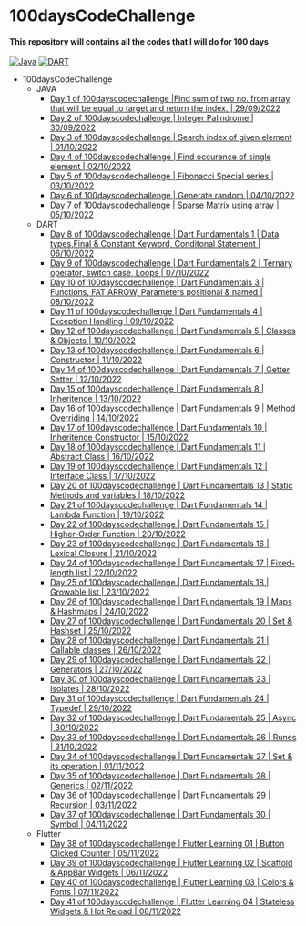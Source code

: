 # 100daysCodeChallenge

#### This repository will contains all the codes that I will do for 100 days

[![Java](https://img.shields.io/badge/Java-8-green)](https://openjdk.java.net/projects/jdk8u/)
[![DART](https://img.shields.io/badge/DART-2.18.2-blue)](https://dart.dev/get-dart)

- 100daysCodeChallenge
    - JAVA
        - [Day 1 of 100dayscodechallenge |Find sum of two no. from array that will be equal to target and return the index. | 29/09/2022](https://github.com/rohit-753/100daysCodeChallenge/tree/main/Day%201%20of%20100dayscodechallenge)
        - [Day 2 of 100dayscodechallenge | Integer Palindrome | 30/09/2022](https://github.com/rohit-753/100daysCodeChallenge/tree/main/Day%202%20of%20100dayscodechallenge)
        - [Day 3 of 100dayscodechallenge | Search index of given element | 01/10/2022](https://github.com/rohit-753/100daysCodeChallenge/tree/main/Day%203%20of%20100dayscodechallenge)
        - [Day 4 of 100dayscodechallenge | Find occurence of single element | 02/10/2022](https://github.com/rohit-753/100daysCodeChallenge/tree/main/Day%204%20of%20100dayscodechallenge)
        - [Day 5 of 100dayscodechallenge | Fibonacci Special series | 03/10/2022](https://github.com/rohit-753/100daysCodeChallenge/tree/main/Day%205%20of%20100dayscodechallenge)
        - [Day 6 of 100dayscodechallenge | Generate random | 04/10/2022](https://github.com/rohit-753/100daysCodeChallenge/tree/main/Day%206%20of%20100dayscodechallenge)
        - [Day 7 of 100dayscodechallenge | Sparse Matrix using array | 05/10/2022](https://github.com/rohit-753/100daysCodeChallenge/tree/main/Day%207%20of%20100dayscodechallenge_Sparse%20Matrix)
    - DART
        - [Day 8 of 100dayscodechallenge | Dart Fundamentals 1 | Data types,Final & Constant Keyword, Conditonal Statement | 06/10/2022](https://github.com/rohit-753/100daysCodeChallenge/tree/main/Day%208%20of%20100dayscodechallenge_Dart%20Tuitorial%201)
        - [Day 9 of 100dayscodechallenge | Dart Fundamentals 2 | Ternary operator, switch case, Loops | 07/10/2022](https://github.com/rohit-753/100daysCodeChallenge/tree/main/Day%209%20of%20100dayscodechallenge_Dart%20Tuitorial%202)
        - [Day 10 of 100dayscodechallenge | Dart Fundamentals 3 | Functions, FAT ARROW, Parameters positional & named | 08/10/2022](https://github.com/rohit-753/100daysCodeChallenge/tree/main/Day%2010%20of%20100dayscodechallenge_Dart%20Tuitorial%203)
        - [Day 11 of 100dayscodechallenge | Dart Fundamentals 4 | Exception Handling | 09/10/2022](https://github.com/rohit-753/100daysCodeChallenge/tree/main/Day%2011%20of%20100dayscodechallenge_Dart%20Tuitorial%204_Exception%20Handling)
        - [Day 12 of 100dayscodechallenge | Dart Fundamentals 5 | Classes & Objects | 10/10/2022](https://github.com/rohit-753/100daysCodeChallenge/tree/main/Day%2012%20of%20100dayscodechallenge_Dart%20Tuitorial%204_Classes%20%26%20Objects)
        - [Day 13 of 100dayscodechallenge | Dart Fundamentals 6 | Constructor | 11/10/2022](https://github.com/rohit-753/100daysCodeChallenge/tree/main/Day%2013%20of%20100dayscodechallenge_Dart%20Tuitorial%206_Constructor)
        - [Day 14 of 100dayscodechallenge | Dart Fundamentals 7 | Getter Setter | 12/10/2022](https://github.com/rohit-753/100daysCodeChallenge/tree/main/Day%2014%20of%20100dayscodechallenge_Dart%20Tutorial%207_Getter%20Setter)
        - [Day 15 of 100dayscodechallenge | Dart Fundamentals 8 | Inheritence | 13/10/2022](https://github.com/rohitranjan753/100daysCodeChallenge/tree/main/Day%2015%20of%20100dayscodechallenge_Dart%20Tutorial%208_Inheritence)
        - [Day 16 of 100dayscodechallenge | Dart Fundamentals 9 | Method Overriding | 14/10/2022](https://github.com/rohitranjan753/100daysCodeChallenge/tree/main/Day%2016%20of%20100dayscodechallenge_Dart%20Tutorial%209_Method%20Overriding)
        - [Day 17 of 100dayscodechallenge | Dart Fundamentals 10 | Inheritence Constructor | 15/10/2022](https://github.com/rohitranjan753/100daysCodeChallenge/tree/main/Day%2017%20of%20100dayscodechallenge_Dart%20Tutorial%2010_Inheritence%20Constructor)
        - [Day 18 of 100dayscodechallenge | Dart Fundamentals 11 | Abstract Class | 16/10/2022](https://github.com/rohitranjan753/100daysCodeChallenge/tree/main/Day%2018%20of%20100dayscodechallenge_Dart%20Tutorial%2011_Abstract%20class)
        - [Day 19 of 100dayscodechallenge | Dart Fundamentals 12 | Interface Class | 17/10/2022](https://github.com/rohitranjan753/100daysCodeChallenge/tree/main/Day%2019%20of%20100dayscodechallenge_Dart%20Tutorial%2012_Interface%20class)
        - [Day 20 of 100dayscodechallenge | Dart Fundamentals 13 | Static Methods and variables | 18/10/2022](https://github.com/rohitranjan753/100daysCodeChallenge/tree/main/Day%2020%20of%20100dayscodechallenge_Dart%20Tutorial%2013_Static%20Methods%20and%20variables)
        - [Day 21 of 100dayscodechallenge | Dart Fundamentals 14 | Lambda Function | 19/10/2022](https://github.com/rohitranjan753/100daysCodeChallenge/tree/main/Day%2021%20of%20100dayscodechallenge_Dart%20Tutorial%2014_Lambda%20Function)
        - [Day 22 of 100dayscodechallenge | Dart Fundamentals 15 | Higher-Order Function | 20/10/2022](https://github.com/rohitranjan753/100daysCodeChallenge/tree/main/Day%2022%20of%20100dayscodechallenge_Dart%20Tutorial%2015_Higher-Order%20Function)
        - [Day 23 of 100dayscodechallenge | Dart Fundamentals 16 | Lexical Closure | 21/10/2022](https://github.com/rohitranjan753/100daysCodeChallenge/tree/main/Day%2023%20of%20100dayscodechallenge_Dart%20Tutorial%2016_Lexical%20Closure)
        - [Day 24 of 100dayscodechallenge | Dart Fundamentals 17 | Fixed-length list | 22/10/2022](https://github.com/rohitranjan753/100daysCodeChallenge/tree/main/Day%2024%20of%20100dayscodechallenge_Dart%20Tutorial%2017_Fixed-length%20list)
        - [Day 25 of 100dayscodechallenge | Dart Fundamentals 18 | Growable list | 23/10/2022](https://github.com/rohitranjan753/100daysCodeChallenge/tree/main/Day%2025%20of%20100dayscodechallenge_Dart%20Tutorial%2018_Growable%20list)
        - [Day 26 of 100dayscodechallenge | Dart Fundamentals 19 | Maps & Hashmaps | 24/10/2022](https://github.com/rohitranjan753/100daysCodeChallenge/tree/main/Day%2026%20of%20100dayscodechallenge_Dart%20Tutorial%2019_Maps%20%26%20Hashmaps)
        - [Day 27 of 100dayscodechallenge | Dart Fundamentals 20 | Set & Hashset | 25/10/2022](https://github.com/rohitranjan753/100daysCodeChallenge/tree/main/Day%2027%20of%20100dayscodechallenge_Dart%20Tutorial%2020_Set%20%26%20Hashset)
        - [Day 28 of 100dayscodechallenge | Dart Fundamentals 21 | Callable classes | 26/10/2022](https://github.com/rohitranjan753/100daysCodeChallenge/tree/main/Day%2028%20of%20100dayscodechallenge_Dart%20Tutorial%2021_Callable%20classes)
        - [Day 29 of 100dayscodechallenge | Dart Fundamentals 22 | Generators | 27/10/2022](https://github.com/rohitranjan753/100daysCodeChallenge/tree/main/Day%2029%20of%20100dayscodechallenge_Dart%20Tutorial%2022_Generators)
        - [Day 30 of 100dayscodechallenge | Dart Fundamentals 23 | Isolates | 28/10/2022](https://github.com/rohitranjan753/100daysCodeChallenge/tree/main/Day%2030%20of%20100dayscodechallenge_Dart%20Tutorial%2023_Isolates)
        - [Day 31 of 100dayscodechallenge | Dart Fundamentals 24 | Typedef | 29/10/2022](https://github.com/rohitranjan753/100daysCodeChallenge/tree/main/Day%2031%20of%20100dayscodechallenge_Dart%20Tutorial%2024_Typedef)
        - [Day 32 of 100dayscodechallenge | Dart Fundamentals 25 | Async | 30/10/2022](https://github.com/rohitranjan753/100daysCodeChallenge/tree/main/Day%2032%20of%20100dayscodechallenge_Dart%20Tutorial%2025_Async)
        - [Day 33 of 100dayscodechallenge | Dart Fundamentals 26 | Runes | 31/10/2022](https://github.com/rohitranjan753/100daysCodeChallenge/tree/main/Day%2033%20of%20100dayscodechallenge_Dart%20Tutorial%2026_Runes)
        - [Day 34 of 100dayscodechallenge | Dart Fundamentals 27 | Set & its operation | 01/11/2022](https://github.com/rohitranjan753/100daysCodeChallenge/tree/main/Day%2034%20of%20100dayscodechallenge_Dart%20Tutorial%2027_Set%20%26%20its%20operation)
        - [Day 35 of 100dayscodechallenge | Dart Fundamentals 28 | Generics | 02/11/2022](https://github.com/rohitranjan753/100daysCodeChallenge/tree/main/Day%2035%20of%20100dayscodechallenge_Dart%20Tutorial%2028_Generics)
        - [Day 36 of 100dayscodechallenge | Dart Fundamentals 29 | Recursion | 03/11/2022](https://github.com/rohitranjan753/100daysCodeChallenge/tree/main/Day%2036%20of%20100dayscodechallenge_Dart%20Tutorial%2029_Recursion)
        - [Day 37 of 100dayscodechallenge | Dart Fundamentals 30 | Symbol | 04/11/2022](https://github.com/rohitranjan753/100daysCodeChallenge/tree/main/Day%2037%20of%20100dayscodechallenge_Dart%20Tutorial%2030_Recursion)
    - Flutter
        - [Day 38 of 100dayscodechallenge | Flutter Learning 01 | Button Clicked Counter | 05/11/2022](https://github.com/rohitranjan753/100daysCodeChallenge/tree/main/Day%2038%20of%20100dayscodechallenge_Flutter%20Tutorial%2001_Day1_Button%20Clicked%20Counter)
        - [Day 39 of 100dayscodechallenge | Flutter Learning 02 | Scaffold & AppBar Widgets | 06/11/2022](https://github.com/rohitranjan753/100daysCodeChallenge/tree/main/Day%2040%20of%20100dayscodechallenge_Flutter%20Tutorial%2003_Day3_Colors%20%26%20Fonts)
        - [Day 40 of 100dayscodechallenge | Flutter Learning 03 | Colors & Fonts | 07/11/2022](https://github.com/rohitranjan753/100daysCodeChallenge/tree/main/Day%2041%20of%20100dayscodechallenge_Flutter%20Tutorial%2004_Day4_Stateless%20Widgets%20%26%20Hot%20Reload)
        - [Day 41 of 100dayscodechallenge | Flutter Learning 04 | Stateless Widgets & Hot Reload | 08/11/2022](https://github.com/rohitranjan753/100daysCodeChallenge/tree/main/Day%2041%20of%20100dayscodechallenge_Flutter%20Tutorial%2004_Day4_Stateless%20Widgets%20%26%20Hot%20Reload)
